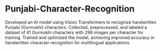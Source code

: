 # Punjabi-Character-Recognition
Developed an AI model using Vision Transformers to recognize handwritten Punjabi (Gurmukhi) characters. Collected, preprocessed, and labeled a dataset of 41 Gurmukhi characters with 298 images per character for training. Trained and optimized the model, achieving improved accuracy in handwritten character recognition for multilingual applications.
